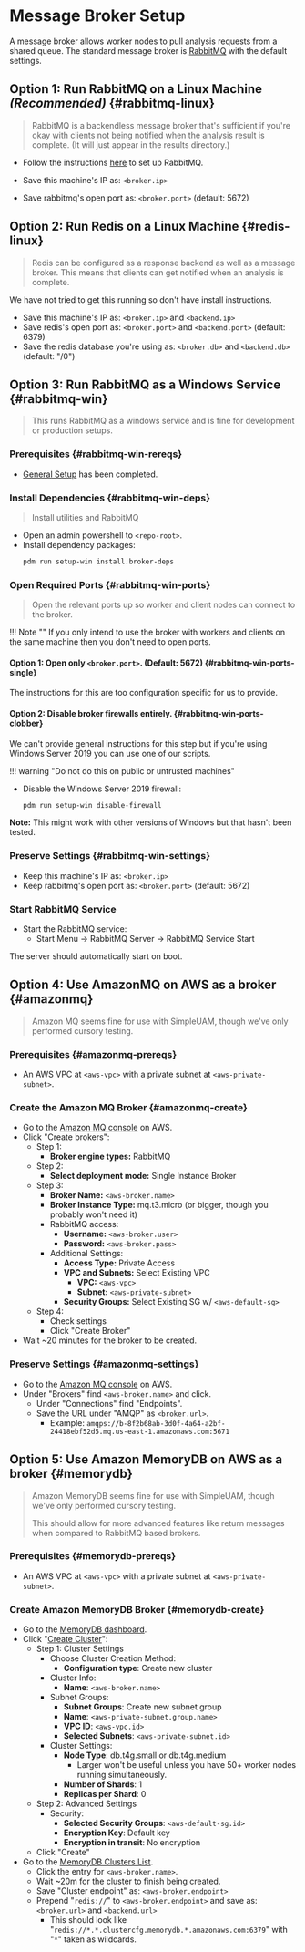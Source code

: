 # Message Broker Setup

A message broker allows worker nodes to pull analysis requests from a shared
queue.
The standard message broker is [RabbitMQ](https://www.rabbitmq.com/) with
the default settings.

## **Option 1:** Run RabbitMQ on a Linux Machine *(Recommended)* {#rabbitmq-linux}

> RabbitMQ is a backendless message broker that's sufficient if you're okay
> with clients not being notified when the analysis result
> is complete. (It will just appear in the results directory.)

- Follow the instructions [here](https://www.rabbitmq.com/download.html) to
  set up RabbitMQ.

- Save this machine's IP as: `<broker.ip>`
- Save rabbitmq's open port as: `<broker.port>` (default: 5672)

## **Option 2:** Run Redis on a Linux Machine {#redis-linux}

> Redis can be configured as a response backend as well as a message broker.
> This means that clients can get notified when an analysis is complete.

We have not tried to get this running so don't have install instructions.

- Save this machine's IP as: `<broker.ip>` and `<backend.ip>`
- Save redis's open port as: `<broker.port>` and `<backend.port>` (default: 6379)
- Save the redis database you're using as: `<broker.db>` and `<backend.db>` (default: "/0")

## **Option 3:** Run RabbitMQ as a Windows Service {#rabbitmq-win}

> This runs RabbitMQ as a windows service and is fine for development or
> production setups.

### Prerequisites {#rabbitmq-win-rereqs}

- [General Setup](general.md) has been completed.

### Install Dependencies {#rabbitmq-win-deps}

> Install utilities and RabbitMQ

- Open an admin powershell to `<repo-root>`.
- Install dependency packages:
  ```bash
  pdm run setup-win install.broker-deps
  ```

### Open Required Ports {#rabbitmq-win-ports}

> Open the relevant ports up so worker and client nodes can connect to the
> broker.

!!! Note ""
    If you only intend to use the broker with workers and clients on the same
    machine then you don't need to open ports.

#### **Option 1:** Open only `<broker.port>`. (Default: 5672) {#rabbitmq-win-ports-single}

The instructions for this are too configuration specific for us to provide.

#### **Option 2:** Disable broker firewalls entirely. {#rabbitmq-win-ports-clobber}

We can't provide general instructions for this step but if you're using
Windows Server 2019 you can use one of our scripts.

!!! warning "Do not do this on public or untrusted machines"

- Disable the Windows Server 2019 firewall:
  ```bash
  pdm run setup-win disable-firewall
  ```

**Note:** This might work with other versions of Windows but that hasn't been
tested.

### Preserve Settings {#rabbitmq-win-settings}

- Keep this machine's IP as: `<broker.ip>`
- Keep rabbitmq's open port as: `<broker.port>` (default: 5672)

### Start RabbitMQ Service

- Start the RabbitMQ service:
    - Start Menu -> RabbitMQ Server -> RabbitMQ Service Start

The server should automatically start on boot.

## **Option 4:** Use AmazonMQ on AWS as a broker {#amazonmq}

> Amazon MQ seems fine for use with SimpleUAM, though we've only performed
> cursory testing.

### Prerequisites {#amazonmq-prereqs}

- An AWS VPC at `<aws-vpc>` with a private subnet at `<aws-private-subnet>`.

### Create the Amazon MQ Broker {#amazonmq-create}

- Go to the [Amazon MQ console](https://console.aws.amazon.com/amazon-mq/) on AWS.
- Click "Create brokers":
    - Step 1:
        - **Broker engine types:** RabbitMQ
    - Step 2:
        - **Select deployment mode:** Single Instance Broker
    - Step 3:
        - **Broker Name:** `<aws-broker.name>`
        - **Broker Instance Type:** mq.t3.micro (or bigger, though you probably won't need it)
        - RabbitMQ access:
            - **Username:** `<aws-broker.user>`
            - **Password:** `<aws-broker.pass>`
        - Additional Settings:
            - **Access Type:** Private Access
            - **VPC and Subnets:** Select Existing VPC
                - **VPC:** `<aws-vpc>`
                - **Subnet:** `<aws-private-subnet>`
            - **Security Groups:** Select Existing SG w/ `<aws-default-sg>`
    - Step 4:
        - Check settings
        - Click "Create Broker"
- Wait ~20 minutes for the broker to be created.

### Preserve Settings {#amazonmq-settings}

- Go to the [Amazon MQ console](https://console.aws.amazon.com/amazon-mq/) on AWS.
- Under "Brokers" find `<aws-broker.name>` and click.
    - Under "Connections" find "Endpoints".
    - Save the URL under "AMQP" as `<broker.url>`.
        - Example: `amqps://b-8f2b68ab-3d0f-4a64-a2bf-24418ebf52d5.mq.us-east-1.amazonaws.com:5671`

## **Option 5:** Use Amazon MemoryDB on AWS as a broker {#memorydb}

> Amazon MemoryDB seems fine for use with SimpleUAM, though we've only performed
> cursory testing.
>
> This should allow for more advanced features like return messages when compared to RabbitMQ based
> brokers.

### Prerequisites {#memorydb-prereqs}

- An AWS VPC at `<aws-vpc>` with a private subnet at `<aws-private-subnet>`.

### Create Amazon MemoryDB Broker {#memorydb-create}

- Go to the [MemoryDB dashboard](https://console.aws.amazon.com/memorydb/home#/dashboard?getStarted=expand).
- Click "[Create Cluster](https://console.aws.amazon.com/memorydb/home#/clusters/create)":
    - Step 1: Cluster Settings
        - Choose Cluster Creation Method:
            - **Configuration type**: Create new cluster
        - Cluster Info:
            - **Name**: `<aws-broker.name>`
        - Subnet Groups:
            - **Subnet Groups**: Create new subnet group
            - **Name**: `<aws-private-subnet.group.name>`
            - **VPC ID**: `<aws-vpc.id>`
            - **Selected Subnets**: `<aws-private-subnet.id>`
        - Cluster Settings:
            - **Node Type**: db.t4g.small or db.t4g.medium
                - Larger won't be useful unless you have 50+ worker nodes running simultaneously.
            - **Number of Shards**: 1
            - **Replicas per Shard**: 0
    - Step 2: Advanced Settings
        - Security:
            - **Selected Security Groups**: `<aws-default-sg.id>`
            - **Encryption Key**: Default key
            - **Encryption in transit**: No encryption
    - Click "Create"
- Go to the [MemoryDB Clusters List](https://console.aws.amazon.com/memorydb/home#/clusters).
    - Click the entry for `<aws-broker.name>`.
    - Wait ~20m for the cluster to finish being created.
    - Save "Cluster endpoint" as: `<aws-broker.endpoint>`
    - Prepend "`redis://`" to `<aws-broker.endpoint>` and save as: `<broker.url>` and `<backend.url>`
        - This should look like "`redis://*.*.clustercfg.memorydb.*.amazonaws.com:6379`"
          with "`*`" taken as wildcards.
